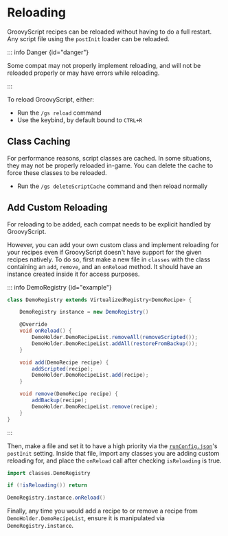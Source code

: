 
# Reloading


GroovyScript recipes can be reloaded without having to do a full restart.
Any script file using the `postInit` loader can be reloaded.

::: info Danger {id="danger"}

Some compat may not properly implement reloading, and will not be reloaded properly or may have errors while reloading.

:::

To reload GroovyScript, either:

- Run the `/gs reload` command
- Use the keybind, by default bound to `CTRL+R`


## Class Caching

For performance reasons, script classes are cached.
In some situations, they may not be properly reloaded in-game.
You can delete the cache to force these classes to be reloaded.

- Run the `/gs deleteScriptCache` command and then reload normally


## Add Custom Reloading

For reloading to be added, each compat needs to be explicit handled by GroovyScript.

However, you can add your own custom class and implement reloading for your recipes even if GroovyScript doesn't have support for the given recipes natively.
To do so, first make a new file in `classes` with the class containing an `add`, `remove`, and an `onReload` method.
It should have an instance created inside it for access purposes.

::: info DemoRegistry {id="example"}
```groovy
class DemoRegistry extends VirtualizedRegistry<DemoRecipe> {

    DemoRegistry instance = new DemoRegistry()

    @Override
    void onReload() {
        DemoHolder.DemoRecipeList.removeAll(removeScripted());
        DemoHolder.DemoRecipeList.addAll(restoreFromBackup());
    }

    void add(DemoRecipe recipe) {
        addScripted(recipe);
        DemoHolder.DemoRecipeList.add(recipe);
    }

    void remove(DemoRecipe recipe) {
        addBackup(recipe);
        DemoHolder.DemoRecipeList.remove(recipe);
    }
}
```
:::

Then, make a file and set it to have a high priority via the [`runConfig.json`](./run_config.md#postinit)'s `postInit` setting.
Inside that file, import any classes you are adding custom reloading for, and place the `onReload` call after checking `isReloading` is true.

```groovy
import classes.DemoRegistry

if (!isReloading()) return

DemoRegistry.instance.onReload()
```

Finally, any time you would add a recipe to or remove a recipe from `DemoHolder.DemoRecipeList`,
ensure it is manipulated via `DemoRegistry.instance`.
